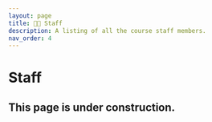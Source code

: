 ```yaml
---
layout: page
title: 🧑‍🏫 Staff
description: A listing of all the course staff members.
nav_order: 4
---
```


# **Staff**

<!-- Staff information is stored in the `_staffers` directory and rendered according to the layout file, `_layouts/staffer.html`. -->


## This page is under construction.


<!-- <p style="font-size:30px">Please check back soon for an updated staff roster!</p> -->

<!-- We hope you enjoy Data 8 as much as we did! Hover over some of our icons for a fun surprise :0  -->


<!--Jump to: [Instructors](#instructors), [Head Teaching Assistants](#head-teaching-assistants), [Teaching Assistants](#teaching-assistants), [Tutors](#tutors)-->

<!-- 
## Instructors
<div class="role flex">
{% assign instructors = site.staffers | where: 'role', 'Instructor' %}
{% for staffer in instructors %}
{{ staffer }}
{% endfor %}
</div>

## Head Teaching Assistants

**Email [data8@berkeley.edu](mailto:data8@berkeley.edu) for all logistical and student support questions!**

{% assign head_teaching_assistants = site.staffers | where: 'role', '20-hour Lead uGSI (UCS2)' %}
{% assign num_head_teaching_assistants = head_teaching_assistants | size %}
{% if num_head_teaching_assistants != 0 %}

<div class="role flex">
{% for staffer in head_teaching_assistants %}
{{ staffer }}
{% endfor %}
{% endif %}
</div>

## Teaching Assistants

{% assign teaching_assistants = site.staffers | where: 'role', 'uGSI (UCS2)' %}
{% assign num_teaching_assistants = teaching_assistants | size %}
{% if num_teaching_assistants != 0 %}


<div class="role flex">
{% for staffer in teaching_assistants %}
{{ staffer }}
{% endfor %}
{% endif %}
</div>

## Tutors
{% assign tutors = site.staffers | where: 'role', 'Tutor (UCS1)' %}
{% assign num_tutors = tutors | size %}
{% if num_tutors != 0 %}

<div class="role flex">
{% for staffer in tutors %}
{{ staffer }}
{% endfor %}
{% endif %}
</div>
-->